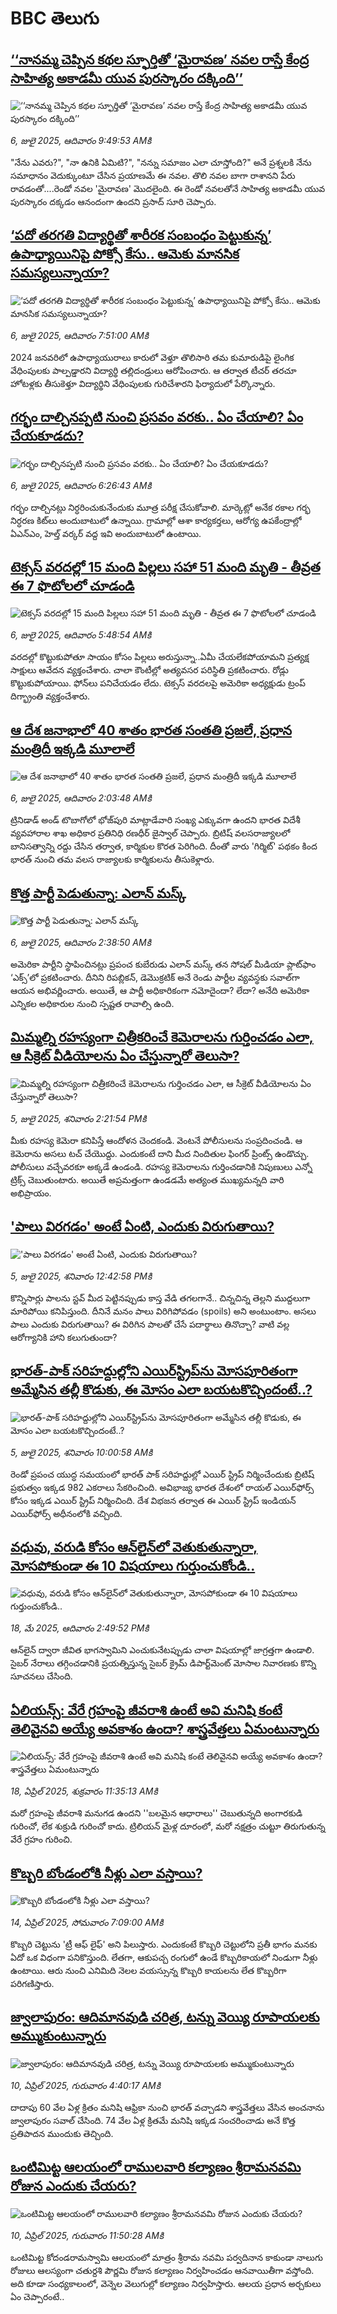# BBC తెలుగు## [‘‘నానమ్మ చెప్పిన కథల స్ఫూర్తితో ‘మైరావణ’ నవల రాస్తే కేంద్ర సాహిత్య అకాడమీ యువ పురస్కారం దక్కింది’’](https://www.bbc.com/telugu/articles/c335ppj7prlo?at_campaign=githubrss)![‘‘నానమ్మ చెప్పిన కథల స్ఫూర్తితో ‘మైరావణ’ నవల రాస్తే కేంద్ర సాహిత్య అకాడమీ యువ పురస్కారం దక్కింది’’](https://ichef.bbci.co.uk/ace/ws/240/cpsprodpb/eb00/live/e65ee0b0-5a4b-11f0-8926-f917894fb2a2.jpg)_6, జులై 2025, ఆదివారం 9:49:53 AMకి_"నేను ఎవరు?", "నా ఉనికి ఏమిటి?", "నన్ను సమాజం ఎలా చూస్తోంది?" అనే ప్రశ్నలకి నేను సమాధానం వెదుక్కుంటూ చేసిన ప్రయాణమే ఈ నవల. తొలి నవల బాగా రాశానని పేరు రావడంతో....రెండో నవల 'మైరావణ' మొదలైంది. ఈ రెండో నవలతోనే సాహిత్య అకాడమీ యువ పురస్కారం దక్కడం ఆనందంగా ఉందని ప్రసాద్ సూరి చెప్పారు.## [‘పదో తరగతి విద్యార్థితో శారీరక సంబంధం పెట్టుకున్న’ ఉపాధ్యాయినిపై పోక్సో కేసు.. ఆమెకు మానసిక సమస్యలున్నాయా?](https://www.bbc.com/telugu/articles/c2lep9gqxxko?at_campaign=githubrss)![‘పదో తరగతి విద్యార్థితో శారీరక సంబంధం పెట్టుకున్న’ ఉపాధ్యాయినిపై పోక్సో కేసు.. ఆమెకు మానసిక సమస్యలున్నాయా?](https://ichef.bbci.co.uk/ace/ws/240/cpsprodpb/7a2a/live/aaf69040-59ba-11f0-994d-9db2713c89df.jpg)_6, జులై 2025, ఆదివారం 7:51:00 AMకి_2024 జనవరిలో ఉపాధ్యాయురాలు కారులో వెళ్తూ తొలిసారి తమ కుమారుడిపై లైంగిక వేధింపులకు పాల్పడ్డారని విద్యార్థి తల్లిదండ్రులు ఆరోపించారు. ఆ తర్వాత టీచర్ తరచూ హోటళ్లకు తీసుకెళ్తూ విద్యార్థిని వేధింపులకు గురిచేశారని ఫిర్యాదులో పేర్కొన్నారు.## [గర్భం దాల్చినప్పటి నుంచి ప్రసవం వరకు.. ఏం చేయాలి? ఏం చేయకూడదు?](https://www.bbc.com/telugu/articles/c6250n5rwe4o?at_campaign=githubrss)![గర్భం దాల్చినప్పటి నుంచి ప్రసవం వరకు.. ఏం చేయాలి? ఏం చేయకూడదు?](https://ichef.bbci.co.uk/ace/ws/240/cpsprodpb/1d88/live/0ac49a50-5a22-11f0-91a6-299ea29d5821.jpg)_6, జులై 2025, ఆదివారం 6:26:43 AMకి_గర్భం దాల్చినట్లు నిర్ధరించుకునేందుకు మూత్ర పరీక్ష చేసుకోవాలి. మార్కెట్లో అనేక రకాల గర్భ నిర్ధరణ కిట్‌లు అందుబాటులో ఉన్నాయి. గ్రామాల్లో ఆశా కార్యకర్తలు, ఆరోగ్య ఉపకేంద్రాల్లో ఏఎన్ఎం, హెల్త్ వర్కర్ వద్ద ఇవి అందుబాటులో ఉంటాయి.## [టెక్సస్ వరదల్లో 15 మంది పిల్లలు సహా 51 మంది మృతి - తీవ్రత ఈ 7 ఫొటోలలో చూడండి ](https://www.bbc.com/telugu/articles/c1ljq5g6qqvo?at_campaign=githubrss)![టెక్సస్ వరదల్లో 15 మంది పిల్లలు సహా 51 మంది మృతి - తీవ్రత ఈ 7 ఫొటోలలో చూడండి ](https://ichef.bbci.co.uk/ace/ws/240/cpsprodpb/4607/live/be38cde0-5a2c-11f0-9074-8989d8c97d87.jpg)_6, జులై 2025, ఆదివారం 5:48:54 AMకి_వరదల్లో కొట్టుకుపోతూ సాయం కోసం పిల్లలు అరుస్తున్నా..ఏమీ చేయలేకపోయామని ప్రత్యక్ష సాక్షులు ఆవేదన వ్యక్తంచేశారు. చాలా కౌంటీల్లో అత్యవసర పరిస్థితి ప్రకటించారు. రోడ్లు కొట్టుకుపోయాయి. ఫోన్‌లు పనిచేయడం లేదు. టెక్సస్  వరదలపై అమెరికా అధ్యక్షుడు ట్రంప్ దిగ్భ్రాంతి వ్యక్తంచేశారు.## [ఆ దేశ జనాభాలో 40 శాతం భారత సంతతి ప్రజలే, ప్రధాన మంత్రిదీ ఇక్కడి మూలాలే](https://www.bbc.com/telugu/articles/c79q7nq3pqpo?at_campaign=githubrss)![ఆ దేశ జనాభాలో 40 శాతం భారత సంతతి ప్రజలే, ప్రధాన మంత్రిదీ ఇక్కడి మూలాలే](https://ichef.bbci.co.uk/ace/ws/240/cpsprodpb/82e2/live/4cf0ce90-5a0d-11f0-bb55-3dcfa5bc806e.jpg)_6, జులై 2025, ఆదివారం 2:03:48 AMకి_ట్రినిడాడ్ అండ్ టొబాగోలో భోజ్‌పురి మాట్లాడేవారి సంఖ్య ఎక్కువగా ఉందని భారత విదేశీ వ్యవహారాల శాఖ అధికార ప్రతినిధి రణధీర్ జైస్వాల్ చెప్పారు.
బ్రిటిష్ వలసరాజ్యాలలో బానిసత్వాన్ని రద్దు చేసిన తర్వాత, కార్మికుల కొరత పెరిగింది. దీంతో వారు 'గిర్మిట్' పథకం కింద భారత్‌ నుంచి తమ వలస రాజ్యాలకు కార్మికులను తీసుకెళ్లారు.## [కొత్త పార్టీ పెడుతున్నా: ఎలాన్ మస్క్](https://www.bbc.com/telugu/articles/c9w1vylqj1vo?at_campaign=githubrss)![కొత్త పార్టీ పెడుతున్నా: ఎలాన్ మస్క్](https://ichef.bbci.co.uk/ace/ws/240/cpsprodpb/1422/live/f8e7c960-5a0d-11f0-b5c5-012c5796682d.jpg)_6, జులై 2025, ఆదివారం 2:38:50 AMకి_అమెరికా పార్టీని స్థాపించినట్లు ప్రపంచ కుబేరుడు ఎలాన్ మస్క్ తన సోషల్ మీడియా ప్లాట్‌ఫాం ‘ఎక్స్’లో ప్రకటించారు. 
దీనిని రిపబ్లికన్, డెమొక్రటిక్ అనే రెండు పార్టీల వ్యవస్థకు సవాల్‌గా ఆయన అభివర్ణించారు.
అయితే, ఆ పార్టీ అధికారికంగా నమోదైందా? లేదా? అనేది అమెరికా ఎన్నికల అధికారుల నుంచి స్పష్టత రావాల్సి ఉంది.## [మిమ్మల్ని రహస్యంగా చిత్రీకరించే  కెమెరాలను గుర్తించడం ఎలా, ఆ సీక్రెట్ వీడియోలను ఏం చేస్తున్నారో తెలుసా? ](https://www.bbc.com/telugu/articles/cd6g7ql38lxo?at_campaign=githubrss)![మిమ్మల్ని రహస్యంగా చిత్రీకరించే  కెమెరాలను గుర్తించడం ఎలా, ఆ సీక్రెట్ వీడియోలను ఏం చేస్తున్నారో తెలుసా? ](https://ichef.bbci.co.uk/ace/ws/240/cpsprodpb/c10a/live/8b49a690-599e-11f0-a302-cda0d25ee1d5.png)_5, జులై 2025, శనివారం 2:21:54 PMకి_మీకు రహస్య కెమెరా కనిపిస్తే ఆందోళన చెందకండి. వెంటనే పోలీసులను సంప్రదించండి. ఆ కెమెరాను అసలు టచ్ చేయొద్దు. ఎందుకంటే దాని మీద నిందితుల ఫింగర్ ప్రింట్స్ ఉండొచ్చు. పోలీసులు వచ్చేవరకూ అక్కడే ఉండండి. రహస్య కెమెరాలను గుర్తించడానికి నిపుణులు ఎన్నో ట్రిక్స్ చెబుతుంటారు. అయితే అప్రమత్తంగా ఉండడమే అత్యంత ముఖ్యమన్నది వారి అభిప్రాయం.## ['పాలు విరగడం' అంటే ఏంటి, ఎందుకు విరుగుతాయి?](https://www.bbc.com/telugu/articles/c75rq3xlv47o?at_campaign=githubrss)!['పాలు విరగడం' అంటే ఏంటి, ఎందుకు విరుగుతాయి?](https://ichef.bbci.co.uk/ace/ws/240/cpsprodpb/8e96/live/a4a5db30-58a0-11f0-b5c5-012c5796682d.jpg)_5, జులై 2025, శనివారం 12:42:58 PMకి_కొన్నిసార్లు పాలను స్టవ్ మీద పెట్టినప్పుడు కాస్త వేడి తగలగానే.. చిన్నచిన్న తెల్లని ముద్దలుగా మారిపోయి కనిపిస్తుంది. దీనినే మనం పాలు విరిగిపోవడం (spoils) అని అంటుంటాం. అసలు పాలు ఎందుకు విరుగుతాయి? ఈ విరిగిన పాలతో చేసే పదార్థాలు తినొచ్చా? వాటి వల్ల ఆరోగ్యానికి హాని కలుగుతుందా?## [భారత్-పాక్ సరిహద్దుల్లోని ఎయిర్‌స్ట్రిప్‌ను మోసపూరితంగా అమ్మేసిన తల్లీ కొడుకు, ఈ మోసం ఎలా బయటకొచ్చిందంటే..?](https://www.bbc.com/telugu/articles/c70x88xrrq5o?at_campaign=githubrss)![భారత్-పాక్ సరిహద్దుల్లోని ఎయిర్‌స్ట్రిప్‌ను మోసపూరితంగా అమ్మేసిన తల్లీ కొడుకు, ఈ మోసం ఎలా బయటకొచ్చిందంటే..?](https://ichef.bbci.co.uk/ace/ws/240/cpsprodpb/a837/live/983a2910-58c7-11f0-9074-8989d8c97d87.jpg)_5, జులై 2025, శనివారం 10:00:58 AMకి_రెండో ప్రపంచ యుద్ధ సమయంలో భారత్ పాక్ సరిహద్దుల్లో ఎయిర్ స్ట్రిప్ నిర్మించేందుకు బ్రిటిష్ ప్రభుత్వం ఇక్కడ 982 ఎకరాలు సేకరించింది. అవిభాజ్య భారత దేశంలో రాయల్ ఎయిర్‌ఫోర్స్ కోసం ఇక్కడ ఎయిర్ స్ట్రిప్ నిర్మించింది. దేశ విభజన తర్వాత ఈ ఎయిర్ ‌స్ట్రిప్ ఇండియన్ ఎయిర్‌ఫోర్స్ అధీనంలోకి వచ్చింది.## [వధువు, వరుడి కోసం ఆన్‌లైన్‌లో వెతుకుతున్నారా, మోసపోకుండా ఈ 10 విషయాలు గుర్తుంచుకోండి..](https://www.bbc.com/telugu/articles/c5yrny82136o?at_campaign=githubrss)![వధువు, వరుడి కోసం ఆన్‌లైన్‌లో వెతుకుతున్నారా, మోసపోకుండా ఈ 10 విషయాలు గుర్తుంచుకోండి..](https://ichef.bbci.co.uk/ace/ws/240/cpsprodpb/74cc/live/3f04f8a0-28fe-11f0-8c66-ebf25fc2cfef.jpg)_18, మే 2025, ఆదివారం 2:49:52 PMకి_ఆన్‌లైన్ ద్వారా జీవిత భాగస్వామిని ఎంచుకునేటప్పుడు చాలా విషయాల్లో జాగ్రత్తగా ఉండాలి. సైబర్ నేరాలు తగ్గించడానికి ప్రయత్నిస్తున్న సైబర్ క్రైమ్ డిపార్ట్‌మెంట్ మోసాల నివారణకు కొన్ని సూచనలు చేసింది.## [ఏలియన్స్: వేరే గ్రహంపై జీవరాశి ఉంటే అవి మనిషి కంటే తెలివైనవి అయ్యే అవకాశం ఉందా? శాస్త్రవేత్తలు ఏమంటున్నారు](https://www.bbc.com/telugu/articles/cn7xelz1r85o?at_campaign=githubrss)![ఏలియన్స్: వేరే గ్రహంపై జీవరాశి ఉంటే అవి మనిషి కంటే తెలివైనవి అయ్యే అవకాశం ఉందా? శాస్త్రవేత్తలు ఏమంటున్నారు](https://ichef.bbci.co.uk/ace/ws/240/cpsprodpb/b07b/live/a29a56f0-1b9b-11f0-a455-cf1d5f751d2f.png)_18, ఏప్రిల్ 2025, శుక్రవారం 11:35:13 AMకి_మరో గ్రహంపై జీవరాశి మనుగడ ఉందని ''బలమైన ఆధారాలు'' చెబుతున్నది అంగారకుడి గురించో, లేక శుక్రుడి గురించో కాదు. ట్రిలియన్ మైళ్ల దూరంలో, మరో నక్షత్రం చుట్టూ తిరుగుతున్న వేరే గ్రహం గురించి.## [కొబ్బరి బోండంలోకి నీళ్లు ఎలా వస్తాయి?](https://www.bbc.com/telugu/articles/czjn4mzxxy8o?at_campaign=githubrss)![కొబ్బరి బోండంలోకి నీళ్లు ఎలా వస్తాయి?](https://ichef.bbci.co.uk/ace/ws/240/cpsprodpb/46c5/live/684a55e0-18fd-11f0-8b11-7756b7b808cc.jpg)_14, ఏప్రిల్ 2025, సోమవారం 7:09:00 AMకి_కొబ్బరి చెట్టును 'ట్రీ ఆఫ్ లైఫ్' అని పిలుస్తారు. ఎందుకంటే కొబ్బరి చెట్టులోని ప్రతీ భాగం మనకు ఏదో ఒక విధంగా పనికొస్తుంది. లేతగా, ఆకుపచ్చ రంగులో ఉండే కొబ్బరికాయలో నిండుగా నీళ్లు ఉంటాయి. ఆరు నుంచి ఎనిమిది నెలల వయస్సున్న కొబ్బరి కాయలను లేత కొబ్బరిగా పరిగణిస్తారు.## [జ్వాలాపురం: ఆదిమానవుడి చరిత్ర, టన్ను వెయ్యి రూపాయలకు అమ్ముకుంటున్నారు ](https://www.bbc.com/telugu/articles/creqqnwdd5qo?at_campaign=githubrss)![జ్వాలాపురం: ఆదిమానవుడి చరిత్ర, టన్ను వెయ్యి రూపాయలకు అమ్ముకుంటున్నారు ](https://ichef.bbci.co.uk/ace/ws/240/cpsprodpb/765e/live/b472e2d0-15b4-11f0-842b-a7355694993d.jpg)_10, ఏప్రిల్ 2025, గురువారం 4:40:17 AMకి_దాదాపు 60 వేల ఏళ్ల క్రితం మనిషి ఆఫ్రికా నుంచి భారత్ వచ్చాడని శాస్త్రవేత్తలు వేసిన అంచనాను జ్వాలాపురం సవాల్ చేసింది. 74 వేల ఏళ్ల క్రితమే మనిషి ఇక్కడ సంచరించాడు అనే కొత్త ప్రతిపాదన ముందుకు తెచ్చింది.## [ఒంటిమిట్ట ఆలయంలో రాములవారి కల్యాణం శ్రీరామనవమి రోజున ఎందుకు చేయరు?](https://www.bbc.com/telugu/articles/ce822j5e465o?at_campaign=githubrss)![ఒంటిమిట్ట ఆలయంలో రాములవారి కల్యాణం శ్రీరామనవమి రోజున ఎందుకు చేయరు?](https://ichef.bbci.co.uk/ace/ws/240/cpsprodpb/fed5/live/25534d40-1601-11f0-b58a-6113af226972.jpg)_10, ఏప్రిల్ 2025, గురువారం 11:50:28 AMకి_ఒంటిమిట్ట కోదండరామస్వామి ఆలయంలో మాత్రం శ్రీరామ నవమి పర్వదినాన కాకుండా నాలుగు రోజులు ఆలస్యంగా చతుర్దశి పౌర్ణమి రోజున కల్యాణం నిర్వహించడం ఆనవాయితీగా వస్తోంది. అది కూడా సంధ్యకాలంలో, వెన్నెల వెలుగుల్లో కల్యాణం నిర్వహిస్తారు. ఆలయ ప్రధాన అర్చకులు ఏం చెప్పారంటే..